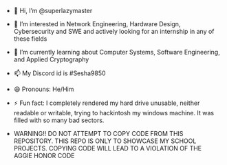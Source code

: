 - 👋 Hi, I’m @superlazymaster
- 👀 I’m interested in Network Engineering, Hardware Design, Cybersecurity and SWE and actively looking for an internship in any of these fields
- 🌱 I’m currently learning about Computer Systems, Software Engineering, and Applied Cryptography
- 📫 My Discord id is #Sesha9850
- 😄 Pronouns: He/Him
- ⚡ Fun fact: I completely rendered my hard drive unusable, neither readable or writable, trying to hackintosh my windows machine. It was filled with so many bad sectors. 


- WARNING!! DO NOT ATTEMPT TO COPY CODE FROM THIS REPOSITORY. THIS REPO IS ONLY TO SHOWCASE MY SCHOOL PROJECTS. COPYING CODE WILL LEAD TO A VIOLATION OF THE AGGIE HONOR CODE
<!---
superlazymaster/superlazymaster is a ✨ special ✨ repository because its `README.md` (this file) appears on your GitHub profile.
You can click the Preview link to take a look at your changes.
--->
